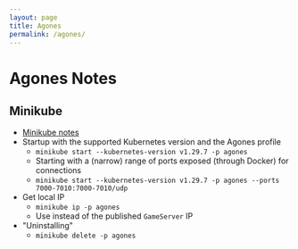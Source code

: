 ```yaml
---
layout: page
title: Agones
permalink: /agones/
---
```


# Agones Notes

## Minikube

* [Minikube notes](/kube)
* Startup with the supported Kubernetes version and the Agones profile
  *  `minikube start --kubernetes-version v1.29.7 -p agones`
  *  Starting with a (narrow) range of ports exposed (through Docker) for connections
    * `minikube start --kubernetes-version v1.29.7 -p agones --ports 7000-7010:7000-7010/udp`
* Get local IP
  * `minikube ip -p agones`
  * Use instead of the published `GameServer` IP
* "Uninstalling"
  * `minikube delete -p agones`
